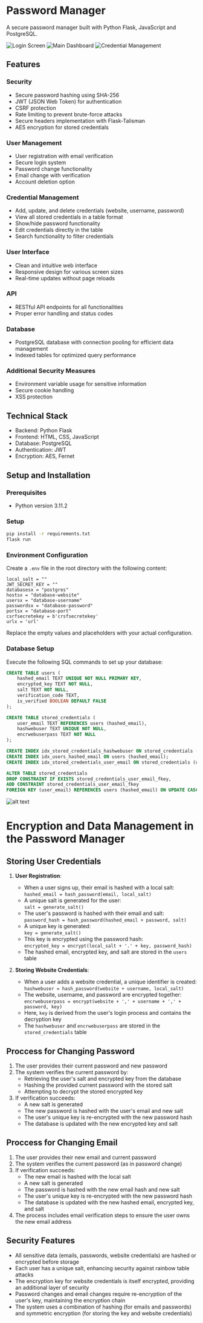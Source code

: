 # Password Manager

A secure password manager built with Python Flask, JavaScript and PostgreSQL.

![Login Screen](image-1.png)
![Main Dashboard](image-2.png)
![Credential Management](image.png)


## Features

### Security
- Secure password hashing using SHA-256
- JWT (JSON Web Token) for authentication
- CSRF protection
- Rate limiting to prevent brute-force attacks
- Secure headers implementation with Flask-Talisman
- AES encryption for stored credentials

### User Management
- User registration with email verification
- Secure login system
- Password change functionality
- Email change with verification
- Account deletion option

### Credential Management
- Add, update, and delete credentials (website, username, password)
- View all stored credentials in a table format
- Show/hide password functionality
- Edit credentials directly in the table
- Search functionality to filter credentials

### User Interface
- Clean and intuitive web interface
- Responsive design for various screen sizes
- Real-time updates without page reloads

### API
- RESTful API endpoints for all functionalities
- Proper error handling and status codes

### Database
- PostgreSQL database with connection pooling for efficient data management
- Indexed tables for optimized query performance

### Additional Security Measures
- Environment variable usage for sensitive information
- Secure cookie handling
- XSS protection

## Technical Stack
- Backend: Python Flask
- Frontend: HTML, CSS, JavaScript
- Database: PostgreSQL
- Authentication: JWT
- Encryption: AES, Fernet


## Setup and Installation

### Prerequisites
- Python version 3.11.2

### Setup
```bash
pip install -r requirements.txt
flask run
```

### Environment Configuration
Create a `.env` file in the root directory with the following content:

```
local_salt = ""
JWT_SECRET_KEY = ""
databasesx = "postgres"
hostsx = "database-website"
usersx = "database-username"
passwordsx = "database-password"
portsx = "database-port"
csrfsecretekey = b'crsfsecretekey'
urlx = 'url'
```

Replace the empty values and placeholders with your actual configuration.

### Database Setup

Execute the following SQL commands to set up your database:

```sql
CREATE TABLE users (
    hashed_email TEXT UNIQUE NOT NULL PRIMARY KEY,
    encrypted_key TEXT NOT NULL,
    salt TEXT NOT NULL,
    verification_code TEXT,
    is_verified BOOLEAN DEFAULT FALSE
);

CREATE TABLE stored_credentials (
    user_email TEXT REFERENCES users (hashed_email),
    hashwebuser TEXT UNIQUE NOT NULL,
    encrwebuserpass TEXT NOT NULL
);

CREATE INDEX idx_stored_credentials_hashwebuser ON stored_credentials (encrwebuserpass);
CREATE INDEX idx_users_hashed_email ON users (hashed_email);
CREATE INDEX idx_stored_credentials_user_email ON stored_credentials (user_email);

ALTER TABLE stored_credentials
DROP CONSTRAINT IF EXISTS stored_credentials_user_email_fkey,
ADD CONSTRAINT stored_credentials_user_email_fkey 
FOREIGN KEY (user_email) REFERENCES users (hashed_email) ON UPDATE CASCADE ON DELETE CASCADE;
```

![alt text](image-3.png)
# Encryption and Data Management in the Password Manager

## Storing User Credentials

1. **User Registration**:
   - When a user signs up, their email is hashed with a local salt: <br />
   `hashed_email = hash_password(email, local_salt)`
   - A unique salt is generated for the user: <br />
   `salt = generate_salt()`
   - The user's password is hashed with their email and salt: <br />
   `password_hash = hash_password(hashed_email + password, salt)`
   - A unique key is generated: <br />
   `key = generate_salt()`
   - This key is encrypted using the password hash:<br /> `encrypted_key = encrypt(local_salt + '.' + key, password_hash)`
   - The hashed email, encrypted key, and salt are stored in the `users` table

2. **Storing Website Credentials**:
   - When a user adds a website credential, a unique identifier is created: <br />
   `hashwebuser = hash_password(website + username, local_salt)`
   - The website, username, and password are encrypted together: <br />
   `encrwebuserpass = encrypt(website + ',' + username + ',' + password, key)`
   - Here, `key` is derived from the user's login process and contains the decryption key
   - The `hashwebuser` and `encrwebuserpass` are stored in the `stored_credentials` table

## Proccess for Changing Password

1. The user provides their current password and new password
2. The system verifies the current password by:
   - Retrieving the user's salt and encrypted key from the database
   - Hashing the provided current password with the stored salt
   - Attempting to decrypt the stored encrypted key
3. If verification succeeds:
   - A new salt is generated
   - The new password is hashed with the user's email and new salt
   - The user's unique key is re-encrypted with the new password hash
   - The database is updated with the new encrypted key and salt

## Proccess for Changing Email

1. The user provides their new email and current password
2. The system verifies the current password (as in password change)
3. If verification succeeds:
   - The new email is hashed with the local salt
   - A new salt is generated
   - The password is hashed with the new email hash and new salt
   - The user's unique key is re-encrypted with the new password hash
   - The database is updated with the new hashed email, encrypted key, and salt
4. The process includes email verification steps to ensure the user owns the new email address

## Security Features

- All sensitive data (emails, passwords, website credentials) are hashed or encrypted before storage
- Each user has a unique salt, enhancing security against rainbow table attacks
- The encryption key for website credentials is itself encrypted, providing an additional layer of security
- Password changes and email changes require re-encryption of the user's key, maintaining the encryption chain
- The system uses a combination of hashing (for emails and passwords) and symmetric encryption (for storing the key and website credentials)



